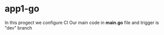 # app1-go
In this progect we configure CI 
Our main code in **main.go** file and trigger is "dev" branch 
